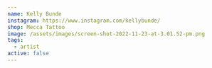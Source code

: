 ```yaml
---
name: Kelly Bunde
instagram: https://www.instagram.com/kellybunde/
shop: Mecca Tattoo
image: /assets/images/screen-shot-2022-11-23-at-3.01.52-pm.png
tags:
  - artist
active: false
---
```

